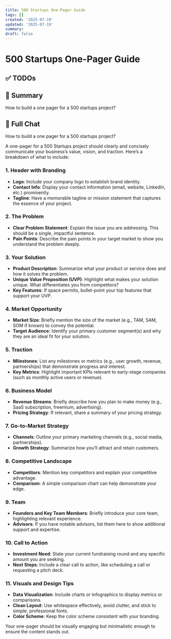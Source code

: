 ```yaml
---
title: 500 Startups One-Pager Guide
tags: []
created: '2025-07-19'
updated: '2025-07-19'
summary:
draft: false
---
```


# 500 Startups One-Pager Guide

## ✅ TODOs


## 📌 Summary
How to build a one pager for a 500 startups project?

## 🧠 Full Chat


How to build a one pager for a 500 startups project?



A one-pager for a 500 Startups project should clearly and concisely communicate your business’s value, vision, and traction. Here’s a breakdown of what to include:

### 1. **Header with Branding**
   - **Logo**: Include your company logo to establish brand identity.
   - **Contact Info**: Display your contact information (email, website, LinkedIn, etc.) prominently.
   - **Tagline**: Have a memorable tagline or mission statement that captures the essence of your project.

### 2. **The Problem**
   - **Clear Problem Statement**: Explain the issue you are addressing. This should be a single, impactful sentence.
   - **Pain Points**: Describe the pain points in your target market to show you understand the problem deeply.

### 3. **Your Solution**
   - **Product Description**: Summarize what your product or service does and how it solves the problem.
   - **Unique Value Proposition (UVP)**: Highlight what makes your solution unique. What differentiates you from competitors?
   - **Key Features**: If space permits, bullet-point your top features that support your UVP.

### 4. **Market Opportunity**
   - **Market Size**: Briefly mention the size of the market (e.g., TAM, SAM, SOM if known) to convey the potential.
   - **Target Audience**: Identify your primary customer segment(s) and why they are an ideal fit for your solution.

### 5. **Traction**
   - **Milestones**: List any milestones or metrics (e.g., user growth, revenue, partnerships) that demonstrate progress and interest.
   - **Key Metrics**: Highlight important KPIs relevant to early-stage companies (such as monthly active users or revenue).

### 6. **Business Model**
   - **Revenue Streams**: Briefly describe how you plan to make money (e.g., SaaS subscription, freemium, advertising).
   - **Pricing Strategy**: If relevant, share a summary of your pricing strategy.

### 7. **Go-to-Market Strategy**
   - **Channels**: Outline your primary marketing channels (e.g., social media, partnerships).
   - **Growth Strategy**: Summarize how you’ll attract and retain customers.

### 8. **Competitive Landscape**
   - **Competitors**: Mention key competitors and explain your competitive advantage.
   - **Comparison**: A simple comparison chart can help demonstrate your edge.

### 9. **Team**
   - **Founders and Key Team Members**: Briefly introduce your core team, highlighting relevant experience.
   - **Advisors**: If you have notable advisors, list them here to show additional support and expertise.

### 10. **Call to Action**
   - **Investment Need**: State your current fundraising round and any specific amount you are seeking.
   - **Next Steps**: Include a clear call to action, like scheduling a call or requesting a pitch deck.

### 11. **Visuals and Design Tips**
   - **Data Visualization**: Include charts or infographics to display metrics or comparisons.
   - **Clean Layout**: Use whitespace effectively, avoid clutter, and stick to simple, professional fonts.
   - **Color Scheme**: Keep the color scheme consistent with your branding.

Your one-pager should be visually engaging but minimalistic enough to ensure the content stands out.